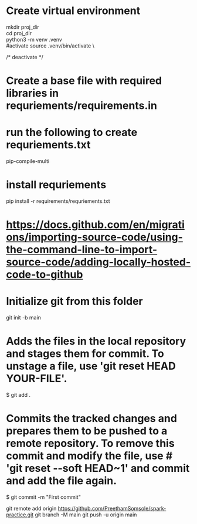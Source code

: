 # Create virtual environment
mkdir proj_dir \
cd proj_dir \
python3 -m venv .venv \
#activate 
source .venv/bin/activate \

/*
deactivate
*/

# Create a base file with required libraries in requriements/requirements.in
# run the following to create requriements.txt
pip-compile-multi

# install requriements
pip install -r requirements/requriements.txt

# https://docs.github.com/en/migrations/importing-source-code/using-the-command-line-to-import-source-code/adding-locally-hosted-code-to-github
# Initialize git from this folder
git init -b main
# Adds the files in the local repository and stages them for commit. To unstage a file, use 'git reset HEAD YOUR-FILE'.

$ git add .

# Commits the tracked changes and prepares them to be pushed to a remote repository. To remove this commit and modify the file, use  # 'git reset --soft HEAD~1' and commit and add the file again.

$ git commit -m "First commit"

git remote add origin https://github.com/PreethamSomsole/spark-practice.git
git branch -M main
git push -u origin main

